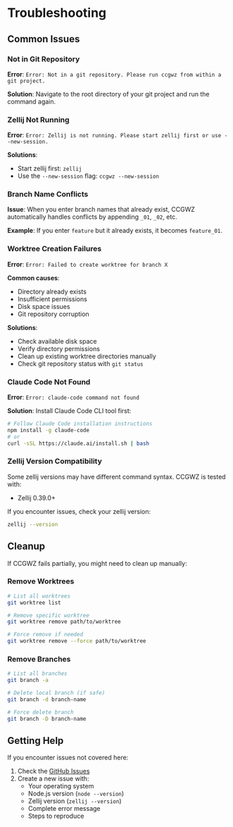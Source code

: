 # Troubleshooting

## Common Issues

### Not in Git Repository

**Error**: `Error: Not in a git repository. Please run ccgwz from within a git project.`

**Solution**: Navigate to the root directory of your git project and run the command again.

### Zellij Not Running

**Error**: `Error: Zellij is not running. Please start zellij first or use --new-session.`

**Solutions**:
- Start zellij first: `zellij`
- Use the `--new-session` flag: `ccgwz --new-session`

### Branch Name Conflicts

**Issue**: When you enter branch names that already exist, CCGWZ automatically handles conflicts by appending `_01`, `_02`, etc.

**Example**: If you enter `feature` but it already exists, it becomes `feature_01`.

### Worktree Creation Failures

**Error**: `Error: Failed to create worktree for branch X`

**Common causes**:
- Directory already exists
- Insufficient permissions
- Disk space issues
- Git repository corruption

**Solutions**:
- Check available disk space
- Verify directory permissions
- Clean up existing worktree directories manually
- Check git repository status with `git status`

### Claude Code Not Found

**Error**: `Error: claude-code command not found`

**Solution**: Install Claude Code CLI tool first:
```bash
# Follow Claude Code installation instructions
npm install -g claude-code
# or
curl -sSL https://claude.ai/install.sh | bash
```

### Zellij Version Compatibility

Some zellij versions may have different command syntax. CCGWZ is tested with:
- Zellij 0.39.0+

If you encounter issues, check your zellij version:
```bash
zellij --version
```

## Cleanup

If CCGWZ fails partially, you might need to clean up manually:

### Remove Worktrees

```bash
# List all worktrees
git worktree list

# Remove specific worktree
git worktree remove path/to/worktree

# Force remove if needed
git worktree remove --force path/to/worktree
```

### Remove Branches

```bash
# List all branches
git branch -a

# Delete local branch (if safe)
git branch -d branch-name

# Force delete branch
git branch -D branch-name
```

## Getting Help

If you encounter issues not covered here:

1. Check the [GitHub Issues](https://github.com/your-repo/ccgwz/issues)
2. Create a new issue with:
   - Your operating system
   - Node.js version (`node --version`)
   - Zellij version (`zellij --version`)
   - Complete error message
   - Steps to reproduce